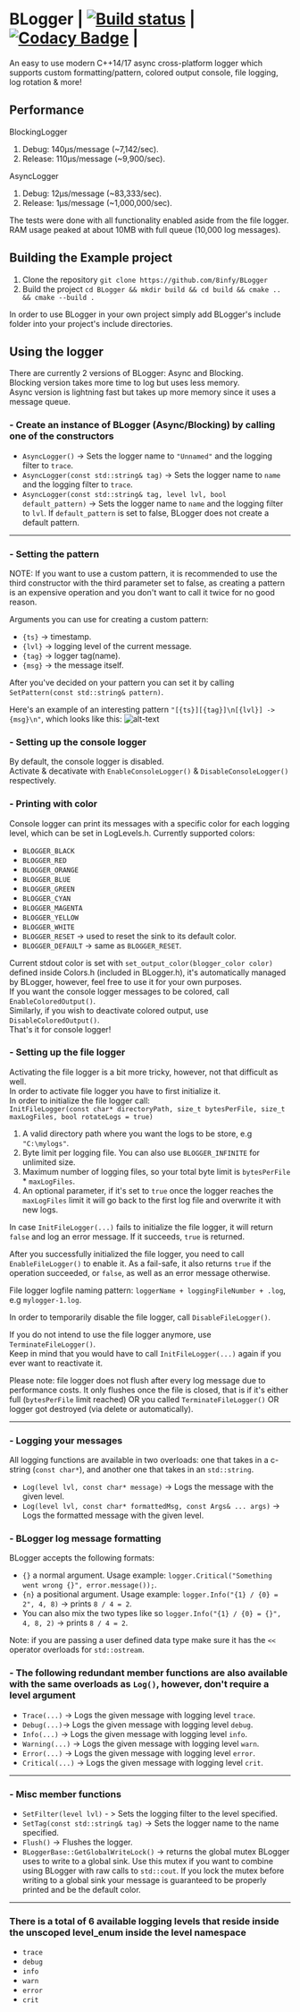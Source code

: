 # BLogger | [![Build status](https://ci.appveyor.com/api/projects/status/nbwtd4mu4cjmnjcm?svg=true)](https://ci.appveyor.com/project/8infy/blogger) | [![Codacy Badge](https://api.codacy.com/project/badge/Grade/19f939802f724ad4a53854068325f0a3)](https://www.codacy.com/app/8infy/BLogger?utm_source=github.com&amp;utm_medium=referral&amp;utm_content=8infy/BLogger&amp;utm_campaign=Badge_Grade) |

An easy to use modern C++14/17 async cross-platform logger which supports custom formatting/pattern, colored output console, file logging, log rotation & more!

## Performance
BlockingLogger
1. Debug: 140μs/message (~7,142/sec).
2. Release: 110μs/message (~9,900/sec).  

AsyncLogger
1. Debug: 12μs/message (~83,333/sec).
2. Release: 1μs/message (~1,000,000/sec).

The tests were done with all functionality enabled aside from the file logger.  
RAM usage peaked at about 10MB with full queue (10,000 log messages).

## Building the Example project
1. Clone the repository `git clone https://github.com/8infy/BLogger`
2. Build the project `cd BLogger && mkdir build && cd build && cmake .. && cmake --build .` 

In order to use BLogger in your own project simply add BLogger's include folder into your project's include directories.
## Using the logger
There are currently 2 versions of BLogger: Async and Blocking.  
Blocking version takes more time to log but uses less memory.  
Async version is lightning fast but takes up more memory since it uses a message queue.
### - Create an instance of BLogger (Async/Blocking) by calling one of the constructors 
-   `AsyncLogger()` -> Sets the logger name to `"Unnamed"` and the logging filter to `trace`.
-   `AsyncLogger(const std::string& tag)` -> Sets the logger name to `name` and the logging filter to `trace`.
-   `AsyncLogger(const std::string& tag, level lvl, bool default_pattern)` -> Sets the logger name to `name` and the logging filter to `lvl`. If `default_pattern` is set to false, BLogger does not create a default pattern.
---
### - Setting the pattern
NOTE: If you want to use a custom pattern, it is recommended to use the third constructor with the third parameter set to false, as creating a pattern is an expensive operation and you don't want to call it twice for no good reason.  

Arguments you can use for creating a custom pattern:
-   `{ts}` -> timestamp.
-   `{lvl}` -> logging level of the current message.
-   `{tag}` -> logger tag(name).
-   `{msg}` -> the message itself.  

After you've decided on your pattern you can set it by calling `SetPattern(const std::string& pattern)`.

Here's an example of an interesting pattern `"[{ts}][{tag}]\n[{lvl}] -> {msg}\n"`, which looks like this:
![alt-text](https://i.ibb.co/w0yfBcL/BLogger.png)
### - Setting up the console logger
By default, the console logger is disabled.  
Activate & decativate with `EnableConsoleLogger()` & `DisableConsoleLogger()` respectively.
### - Printing with color
Console logger can print its messages with a specific color for each logging level, which can be set in LogLevels.h.
Currently supported colors:
-   `BLOGGER_BLACK`
-   `BLOGGER_RED`
-   `BLOGGER_ORANGE`
-   `BLOGGER_BLUE`
-   `BLOGGER_GREEN`
-   `BLOGGER_CYAN`
-   `BLOGGER_MAGENTA`
-   `BLOGGER_YELLOW`
-   `BLOGGER_WHITE`
-   `BLOGGER_RESET` -> used to reset the sink to its default color.
-   `BLOGGER_DEFAULT` -> same as `BLOGGER_RESET`.

Current stdout color is set with `set_output_color(blogger_color color)` defined inside Colors.h (included in BLogger.h), it's automatically managed by BLogger, however, feel free to use it for your own purposes.  
If you want the console logger messages to be colored, call `EnableColoredOutput()`.  
Similarly, if you wish to deactivate colored output, use `DisableColoredOutput()`.  
That's it for console logger!

### - Setting up the file logger
Activating the file logger is a bit more tricky, however, not that difficult as well.  
In order to activate file logger you have to first initialize it.  
In order to initialize the file logger call:  
`InitFileLogger(const char* directoryPath, size_t bytesPerFile, size_t maxLogFiles, bool rotateLogs = true)`  
1.  A valid directory path where you want the logs to be store, e.g `"C:\mylogs"`.  
2.  Byte limit per logging file. You can also use `BLOGGER_INFINITE` for unlimited size.
3.  Maximum number of logging files, so your total byte limit is `bytesPerFile` * `maxLogFiles`.  
4.  An optional parameter, if it's set to `true` once the logger reaches the `maxLogFiles` limit it will go back to the first log file and overwrite it with new logs.  

In case `InitFileLogger(...)` fails to initialize the file logger, it will return `false` and log an error message. If it succeeds, `true` is returned.  

After you successfully initialized the file logger, you need to call `EnableFileLogger()` to enable it. As a fail-safe, it also returns `true` if the operation succeeded, or `false`, as well as an error message otherwise.   

File logger logfile naming pattern: `loggerName + loggingFileNumber + .log`, e.g `mylogger-1.log`.  

In order to temporarily disable the file logger, call `DisableFileLogger()`.  

If you do not intend to use the file logger anymore, use `TerminateFileLogger()`.   
Keep in mind that you would have to call `InitFileLogger(...)` again if you ever want to reactivate it.  

Please note: file logger does not flush after every log message due to performance costs. It only flushes once the file is closed, that is if it's either full (`bytesPerFile` limit reached) OR you called `TerminateFileLogger()` OR logger got destroyed (via delete or automatically). 

---
### - Logging your messages
All logging functions are available in two overloads: one that takes in a c-string (`const char*`), and another one that takes in an `std::string`.
-   `Log(level lvl, const char* message)` -> Logs the message with the given level.  
-   `Log(level lvl, const char* formattedMsg, const Args& ... args)` -> Logs the formatted message with the given level.

### - BLogger log message formatting
BLogger accepts the following formats:
-   `{}` a normal argument. Usage example: `logger.Critical("Something went wrong {}", error.message());`.
-   `{n}` a positional argument. Usage example: `logger.Info("{1} / {0} = 2", 4, 8)` -> prints `8 / 4 = 2`.
-   You can also mix the two types like so `logger.Info("{1} / {0} = {}", 4, 8, 2)` -> prints `8 / 4 = 2`.  

Note: if you are passing a user defined data type make sure it has the `<<` operator overloads for `std::ostream`.

### - The following redundant member functions are also available with the same overloads as `Log()`, however, don't require a level argument
-   `Trace(...)` -> Logs the given message with logging level `trace`.
-   `Debug(...)`-> Logs the given message with logging level `debug`.
-   `Info(...)` -> Logs the given message with logging level `info`.
-   `Warning(...)` -> Logs the given message with logging level `warn`.
-   `Error(...)` -> Logs the given message with logging level `error`.
-   `Critical(...)` -> Logs the given message with logging level `crit`.
---
### - Misc member functions
-   `SetFilter(level lvl)` - > Sets the logging filter to the level specified.
-   `SetTag(const std::string& tag)` -> Sets the logger name to the name specified.
-   `Flush()` -> Flushes the logger.
-   `BLoggerBase::GetGlobalWriteLock()` -> returns the global mutex BLogger uses to write to a global sink. Use this mutex if you want to combine using BLogger with raw calls to `std::cout`. If you lock the mutex before writing to a global sink your message is guaranteed to be properly printed and be the default color.
---
### There is a total of 6 available logging levels that reside inside the unscoped level_enum inside the level namespace
-   `trace`
-   `debug`
-   `info`
-   `warn`
-   `error`
-   `crit`
